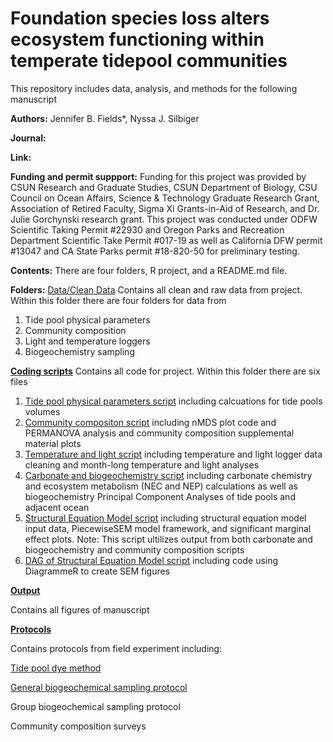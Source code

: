 # Foundation species loss alters ecosystem functioning within temperate tidepool communities 

This repository includes data, analysis, and methods for the following manuscript

**Authors:** Jennifer B. Fields*, Nyssa J. Silbiger

**Journal:**

**Link:**


**Funding and permit suppport:** Funding for this project was provided by CSUN Research and Graduate Studies, CSUN Department of Biology, CSU Council on Ocean Affairs, Science & Technology Graduate Research Grant, Association of Retired Faculty, Sigma Xi Grants-in-Aid of Research, and Dr. Julie Gorchynski research grant. This project was conducted under ODFW Scientific Taking Permit #22930 and Oregon Parks and Recreation Department Scientific Take Permit #017-19 as well as California DFW permit #13047 and CA State Parks permit #18-820-50 for preliminary testing. 


**Contents:** There are four folders, R project, and a README.md file.

**Folders:**
[Data/Clean Data](https://github.com/jenniferfields/EcoFunORTidepools/tree/master/Data)
Contains all clean and raw data from project. Within this folder there are four folders for data from 
1. Tide pool physical parameters
2. Community composition
3. Light and temperature loggers
4. Biogeochemistry sampling

**[Coding scripts](https://github.com/jenniferfields/EcoFunORTidepools/tree/master/Scripts)**
Contains all code for project. Within this folder there are six files
1. [Tide pool physical parameters script](https://github.com/jenniferfields/EcoFunORTidepools/blob/master/Scripts/tidepoolphysicalparameters.R) 
including calcuations for tide pools volumes 
2. [Community compositon script](https://github.com/jenniferfields/EcoFunORTidepools/blob/master/Scripts/CommunityComp.R)
including nMDS plot code and PERMANOVA analysis and community composition supplemental material plots
3. [Temperature and light script](https://github.com/jenniferfields/EcoFunORTidepools/blob/master/Scripts/TemperatureandLight.R) 
including temperature and light logger data cleaning and month-long temperature and light analyses
4. [Carbonate and biogeochemistry script](https://github.com/jenniferfields/EcoFunORTidepools/blob/master/Scripts/CleanCarbChem.R) 
including carbonate chemistry and ecosystem metabolism (NEC and NEP) calculations as well as biogeochemistry Principal Component Analyses of tide pools and adjacent ocean
5. [Structural Equation Model script](https://github.com/jenniferfields/EcoFunORTidepools/blob/master/Scripts/SEMScript.R) 
including structural equation model input data, PiecewiseSEM model framework, and significant marginal effect plots. Note: This script ultilizes output from both carbonate and biogeochemistry and community composition scripts
6. [DAG of Structural Equation Model script](https://github.com/jenniferfields/EcoFunORTidepools/blob/master/Scripts/DAGSEMscript.R) 
including code using DiagrammeR to create SEM figures

**[Output](https://github.com/jenniferfields/EcoFunORTidepools/tree/master/Output)**

Contains all figures of manuscript

**[Protocols](https://github.com/jenniferfields/EcoFunORTidepools/tree/master/Protocols)**

Contains protocols from field experiment including:

[Tide pool dye method](https://github.com/jenniferfields/EcoFunORTidepools/blob/master/Protocols/Dye_Method_Protocol)


[General biogeochemical sampling protocol](https://github.com/jenniferfields/EcoFunORTidepools/blob/master/Protocols/TidePoolSampling_SOP.md)

Group biogeochemical sampling protocol

Community composition surveys



